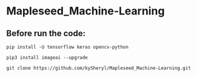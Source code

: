 # Mapleseed_Machine-Learning

## Before run the code:
```
pip install -U tensorflow keras opencv-python

pip3 install imageai --upgrade

git clone https://github.com/kySheryl/Mapleseed_Machine-Learning.git

```
